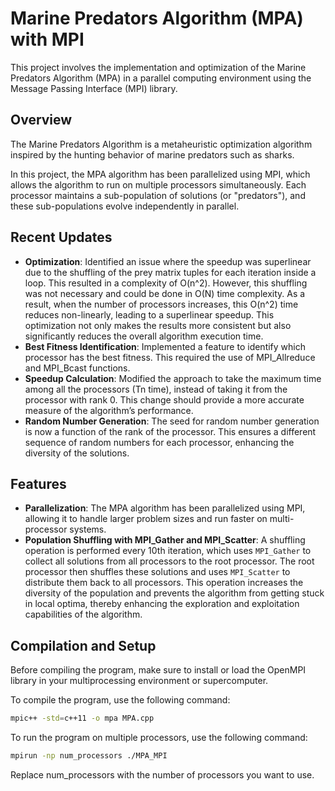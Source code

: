 # Marine Predators Algorithm (MPA) with MPI

This project involves the implementation and optimization of the Marine Predators Algorithm (MPA) in a parallel computing environment using the Message Passing Interface (MPI) library.

## Overview

The Marine Predators Algorithm is a metaheuristic optimization algorithm inspired by the hunting behavior of marine predators such as sharks.

In this project, the MPA algorithm has been parallelized using MPI, which allows the algorithm to run on multiple processors simultaneously. Each processor maintains a sub-population of solutions (or "predators"), and these sub-populations evolve independently in parallel.

## Recent Updates

- **Optimization**: Identified an issue where the speedup was superlinear due to the shuffling of the prey matrix tuples for each iteration inside a loop. This resulted in a complexity of O(n^2). However, this shuffling was not necessary and could be done in O(N) time complexity. As a result, when the number of processors increases, this O(n^2) time reduces non-linearly, leading to a superlinear speedup. This optimization not only makes the results more consistent but also significantly reduces the overall algorithm execution time.
- **Best Fitness Identification**: Implemented a feature to identify which processor has the best fitness. This required the use of MPI_Allreduce and MPI_Bcast functions.
- **Speedup Calculation**: Modified the approach to take the maximum time among all the processors (Tn time), instead of taking it from the processor with rank 0. This change should provide a more accurate measure of the algorithm’s performance.
- **Random Number Generation**: The seed for random number generation is now a function of the rank of the processor. This ensures a different sequence of random numbers for each processor, enhancing the diversity of the solutions.

## Features

- **Parallelization**: The MPA algorithm has been parallelized using MPI, allowing it to handle larger problem sizes and run faster on multi-processor systems.
- **Population Shuffling with MPI_Gather and MPI_Scatter**: A shuffling operation is performed every 10th iteration, which uses `MPI_Gather` to collect all solutions from all processors to the root processor. The root processor then shuffles these solutions and uses `MPI_Scatter` to distribute them back to all processors. This operation increases the diversity of the population and prevents the algorithm from getting stuck in local optima, thereby enhancing the exploration and exploitation capabilities of the algorithm.

## Compilation and Setup

Before compiling the program, make sure to install or load the OpenMPI library in your multiprocessing environment or supercomputer.

To compile the program, use the following command:

```bash
mpic++ -std=c++11 -o mpa MPA.cpp
```
To run the program on multiple processors, use the following command:
```bash
mpirun -np num_processors ./MPA_MPI
```
Replace num_processors with the number of processors you want to use.